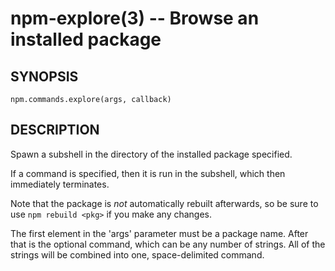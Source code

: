 npm-explore(3) -- Browse an installed package
=============================================






































<extoc></extoc>

## SYNOPSIS

    npm.commands.explore(args, callback)

## DESCRIPTION

Spawn a subshell in the directory of the installed package specified.

If a command is specified, then it is run in the subshell, which then
immediately terminates.

Note that the package is *not* automatically rebuilt afterwards, so be
sure to use `npm rebuild <pkg>` if you make any changes.

The first element in the 'args' parameter must be a package name.  After that is the optional command, which can be any number of strings. All of the strings will be combined into one, space-delimited command.
